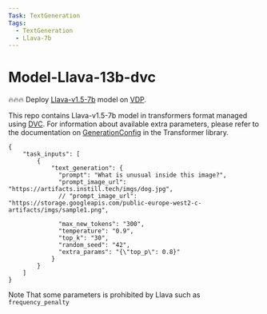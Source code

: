 ```yaml
---
Task: TextGeneration
Tags:
  - TextGeneration
  - Llava-7b
---
```


# Model-Llava-13b-dvc

🔥🔥🔥 Deploy [Llava-v1.5-7b](https://huggingface.co/liuhaotian/llava-v1.5-7b) model on [VDP](https://github.com/instill-ai/vdp).

This repo contains Llava-v1.5-7b model in transformers format managed using [DVC](https://dvc.org/). For information about available extra parameters, please refer to the documentation on [GenerationConfig](https://huggingface.co/docs/transformers/main_classes/text_generation#transformers.GenerationConfig) in the Transformer library.

```
{
    "task_inputs": [
        {
            "text_generation": {
              "prompt": "What is unusual inside this image?",
              "prompt_image_url": "https://artifacts.instill.tech/imgs/dog.jpg",
              // "prompt_image_url": "https://storage.googleapis.com/public-europe-west2-c-artifacts/imgs/sample1.png",
                
              "max_new_tokens": "300",
              "temperature": "0.9",
              "top_k": "30",
              "random_seed": "42",
              "extra_params": "{\"top_p\": 0.8}" 
            }
        }
    ]
}
```

Note That some parameters is prohibited by Llava such as `frequency_penalty`
